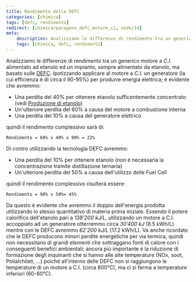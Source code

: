 ```yaml
---
title: Rendimento delle DEFC
categories: [chimica]
tags: [defc, rendimento]
redirect: [chimica/paragone_defc_motore_ci, node/14]
meta:
    description: Analizziamo le differenze di rendimento tra un generico motore a <em>C.I.</em> alimentato ad etanolo ed un  impianto, sempre alimentato da etanolo, ma basato sulle <a href="/direct_ethanol_fuel_cell">DEFC</a>.
    tags: [chimica, defc, rendimento]
---
```

Analizziamo le differenze di rendimento tra un generico motore a _C.I._ alimentato ad etanolo ed un  impianto, sempre alimentato da etanolo, ma basato sulle <a href="/direct_ethanol_fuel_cell">DEFC</a>.<!--break-->
Ipotizzando applicare al motore a _C.I._ un generatore (la cui efficienza &egrave; di circa il 90-95%) per produrre energia elettrica; &egrave; evidente che avremmo:

 * Una perdita del 40% per ottenere etanolo sufficentemente concentrato (vedi <a href="/produzione_etanolo">Produzione di etanolo</a>)
 * Un'ulteriore perdita del 60% a causa del motore a combustione interna
 * Una perdita del 10% a causa del generatore elettrico

quindi il rendimento complessivo sar&agrave; di:
~~~language-php
Rendimento = 60% x 40% x 90% = 22%
~~~

Di contro utilizzando la tecnologia DEFC avremmo:

 * Una perdita del 10% per ottenere etanolo (non &egrave; necessaria la concentrazione tramite distillazione ternaria)
 * Un'ulteriore perdita del 50% a causa dell'utilizzo delle Fuel Cell

quindi il rendimento complessivo risulter&agrave; essere:
~~~language-php
Rendimento = 90% x 50%= 45%
~~~

Da questo &egrave; evidente che avremmo il doppio dell'energia prodotta utilizzando lo stesso quantitativo di materia prima iniziale.
Essendo il potere calorifico dell'etanolo pari a _138'200 kJ/L_, utilizzando un motore a C.I. accoppiato ad un generatore otterremmo circa _30'400 kJ_ (8.5 kWh/L) mentre con le DEFC avremmo _62'200 kJ/L_ (17.2 kWh/L).
Va anche ricordato che le DEFC producono minori perdite energetiche per via termica, quindi non necessitano di grandi elementi che sottraggano fonti di calore con i conseguenti benefici ambientali; ancora pi&ugrave; importante &egrave; la riduzione di formazione degli inquinanti che si hanno alle alte temperature (NOx, soot, Polialchilati, ...) poich&eacute; all'interno delle DEFC non si raggiungono le temperature di un motore a C.I. (circa 800°C), ma ci si ferma a temperature inferiori (60-80°C).